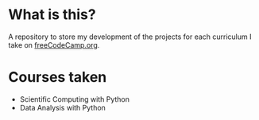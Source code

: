 # What is this?
A repository to store my development of the projects for each curriculum I take on [freeCodeCamp.org](https://www.freecodecamp.org).

# Courses taken
- Scientific Computing with Python
- Data Analysis with Python
